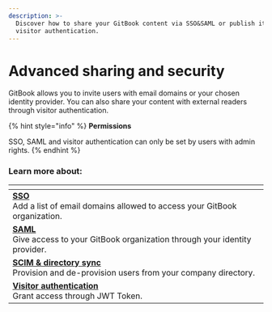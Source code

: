 ```yaml
---
description: >-
  Discover how to share your GitBook content via SSO&SAML or publish it through
  visitor authentication.
---
```


# Advanced sharing and security

GitBook allows you to invite users with email domains or your chosen identity provider. You can also share your content with external readers through visitor authentication.&#x20;

{% hint style="info" %}
**Permissions**

SSO, SAML and visitor authentication can only be set by users with admin rights.
{% endhint %}

### **Learn more about:**&#x20;

<table data-view="cards"><thead><tr><th></th></tr></thead><tbody><tr><td><a href="sso-and-saml.md"><strong>SSO</strong> </a><br>Add a list of email domains allowed to access your GitBook organization.</td></tr><tr><td><a href="saml.md"><strong>SAML</strong></a><br>Give access to your GitBook organization through your identity provider.</td></tr><tr><td><strong></strong><a href="scim-and-directory-sync/"><strong>SCIM &#x26; directory sync</strong></a><br>Provision and de-provision users from your company directory.</td></tr><tr><td><strong></strong><a href="visitor-authentication.md"><strong>Visitor authentication</strong></a> <strong></strong> <br>Grant access through JWT Token.</td></tr></tbody></table>
